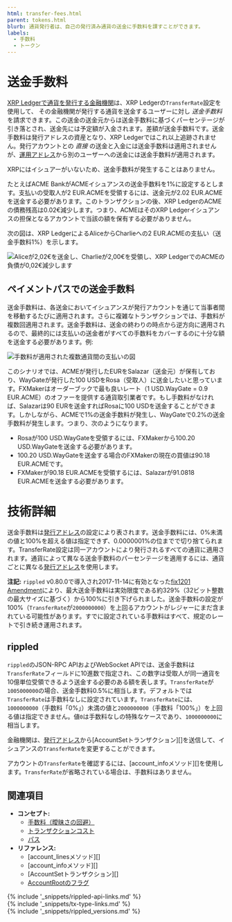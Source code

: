 ```yaml
---
html: transfer-fees.html
parent: tokens.html
blurb: 通貨発行者は、自己の発行済み通貨の送金に手数料を課すことができます。
labels:
  - 手数料
  - トークン
---
```

# 送金手数料

[XRP Ledgerで通貨を発行する金融機関](stablecoin-issuer.html)は、XRP Ledgerの`TransferRate`設定を使用して、 その金融機関が発行する通貨を送金するユーザーに対し _送金手数料_ を請求できます。この送金の送金元からは送金手数料に基づくパーセンテージが引き落とされ、送金先には予定額が入金されます。差額が送金手数料です。送金手数料は発行アドレスの資産となり、XRP Ledgerではこれ以上追跡されません。発行アカウントとの _直接_ の送金と入金には送金手数料は適用されませんが、[運用アドレス][]から別のユーザーへの送金には送金手数料が適用されます。

[運用アドレス]: account-types.html
[発行アドレス]: account-types.html

XRPにはイシュアーがいないため、送金手数料が発生することはありません。

たとえばACME BankがACMEイシュアンスの送金手数料を1%に設定するとします。支払いの受取人が2 EUR.ACMEを受領するには、送金元が2.02 EUR.ACMEを送金する必要があります。このトランザクションの後、XRP LedgerのACMEの債務残高は0.02€減少します。つまり、ACMEはそのXRP Ledgerイシュアンスの担保となるアカウントで当該の額を保有する必要がありません。

次の図は、XRP LedgerによるAliceからCharlieへの2 EUR.ACMEの支払い（送金手数料1%）を示します。

![Aliceが2,02€を送金し、Charlieが2,00€を受領し、XRP LedgerでのACMEの負債が0,02€減少します](img/e2g-with_transferrate.png)

## ペイメントパスでの送金手数料

<!--{# TODO: Update this for OnwerPaysFee amendment when that gets added #}-->

送金手数料は、各送金においてイシュアンスが発行アカウントを通じて当事者間を移動するたびに適用されます。さらに複雑なトランザクションでは、手数料が複数回適用されます。送金手数料は、送金の終わりの時点から逆方向に適用されるので、最終的には支払いの送金者がすべての手数料をカバーするのに十分な額を送金する必要があります。例:

![手数料が適用された複数通貨間の支払いの図](img/transfer_fees_example.png)

このシナリオでは、ACMEが発行したEURをSalazar（送金元）が保有しており、WayGateが発行した100 USDをRosa（受取人）に送金したいと思っています。FXMakerはオーダーブックで最も良いレート（1 USD.WayGate = 0.9 EUR.ACME）のオファーを提供する通貨取引業者です。もし手数料がなければ、Salazarは90 EURを送金すればRosaに100 USDを送金することができます。しかしながら、ACMEで1%の送金手数料が発生し、WayGateで0.2%の送金手数料が発生します。つまり、次のようになります。

* Rosaが100 USD.WayGateを受領するには、FXMakerから100.20 USD.WayGateを送金する必要があります。
* 100.20 USD.WayGateを送金する場合のFXMakerの現在の買値は90.18 EUR.ACMEです。
* FXMakerが90.18 EUR.ACMEを受領するには、Salazarが91.0818 EUR.ACMEを送金する必要があります。

# 技術詳細

送金手数料は[発行アドレス][]の設定により表されます。送金手数料には、0%未満の値と100%を超える値は指定できず、0.0000001%の位までで切り捨てられます。TransferRate設定は同一アカウントにより発行されるすべての通貨に適用されます。通貨によって異なる送金手数料のパーセンテージを適用するには、通貨ごとに異なる[発行アドレス][]を使用します。

**注記:** `rippled` v0.80.0で導入され2017-11-14に有効となった[fix1201 Amendment](amendments.html)により、最大送金手数料は実効限度である約329%（32ビット整数の最大サイズに基づく）から100%に引き下げられました。送金手数料の設定が100%（`TransferRate`が`2000000000`）を上回るアカウントがレジャーにまだ含まれている可能性があります。すでに設定されている手数料はすべて、規定のレートで引き続き運用されます。

## rippled

`rippled`のJSON-RPC APIおよびWebSocket APIでは、送金手数料は`TransferRate`フィールドに10進数で指定され、この数字は受取人が同一通貨を10億単位受領できるよう送金する必要のある額を表します。`TransferRate`が`1005000000`の場合、送金手数料0.5%に相当します。デフォルトでは`TransferRate`は手数料なしに設定されています。`TransferRate`には、`1000000000`（手数料「0%」）未満の値と`2000000000`（手数料「100%」）を上回る値は指定できません。値`0`は手数料なしの特殊なケースであり、`1000000000`に相当します。

金融機関は、[発行アドレス][]から[AccountSetトランザクション][]を送信して、イシュアンスの`TransferRate`を変更することができます。

アカウントの`TransferRate`を確認するには、[account_infoメソッド][]を使用します。`TransferRate`が省略されている場合は、手数料はありません。


## 関連項目

- **コンセプト:**
  - [手数料（曖昧さの回避）](fees.html)
  - [トランザクションコスト](transaction-cost.html)
  - [パス](paths.html)
- **リファレンス:**
  - [account_linesメソッド][]
  - [account_infoメソッド][]
  - [AccountSetトランザクション][]
  - [AccountRootのフラグ](accountroot.html#accountrootのフラグ)


<!--{# common link defs #}-->
{% include '_snippets/rippled-api-links.md' %}			 
{% include '_snippets/tx-type-links.md' %}			 
{% include '_snippets/rippled_versions.md' %}
